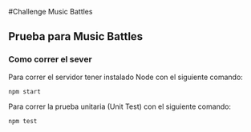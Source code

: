 #Challenge Music Battles

## Prueba para Music Battles

### Como correr el sever

Para correr el servidor tener instalado Node con el siguiente comando:

	npm start

Para correr la prueba unitaria (Unit Test) con el siguiente comando: 

	npm test





